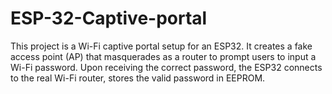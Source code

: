 # ESP-32-Captive-portal
This project is a Wi-Fi captive portal setup for an ESP32. It creates a fake access point (AP) that masquerades as a router to prompt users to input a Wi-Fi password. Upon receiving the correct password, the ESP32 connects to the real Wi-Fi router, stores the valid password in EEPROM.
